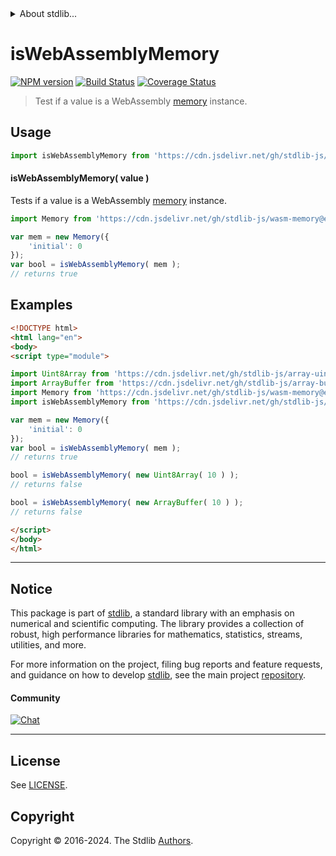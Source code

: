 <!--

@license Apache-2.0

Copyright (c) 2024 The Stdlib Authors.

Licensed under the Apache License, Version 2.0 (the "License");
you may not use this file except in compliance with the License.
You may obtain a copy of the License at

   http://www.apache.org/licenses/LICENSE-2.0

Unless required by applicable law or agreed to in writing, software
distributed under the License is distributed on an "AS IS" BASIS,
WITHOUT WARRANTIES OR CONDITIONS OF ANY KIND, either express or implied.
See the License for the specific language governing permissions and
limitations under the License.

-->


<details>
  <summary>
    About stdlib...
  </summary>
  <p>We believe in a future in which the web is a preferred environment for numerical computation. To help realize this future, we've built stdlib. stdlib is a standard library, with an emphasis on numerical and scientific computation, written in JavaScript (and C) for execution in browsers and in Node.js.</p>
  <p>The library is fully decomposable, being architected in such a way that you can swap out and mix and match APIs and functionality to cater to your exact preferences and use cases.</p>
  <p>When you use stdlib, you can be absolutely certain that you are using the most thorough, rigorous, well-written, studied, documented, tested, measured, and high-quality code out there.</p>
  <p>To join us in bringing numerical computing to the web, get started by checking us out on <a href="https://github.com/stdlib-js/stdlib">GitHub</a>, and please consider <a href="https://opencollective.com/stdlib">financially supporting stdlib</a>. We greatly appreciate your continued support!</p>
</details>

# isWebAssemblyMemory

[![NPM version][npm-image]][npm-url] [![Build Status][test-image]][test-url] [![Coverage Status][coverage-image]][coverage-url] <!-- [![dependencies][dependencies-image]][dependencies-url] -->

> Test if a value is a WebAssembly [memory][@stdlib/wasm/memory] instance.



<section class="usage">

## Usage

```javascript
import isWebAssemblyMemory from 'https://cdn.jsdelivr.net/gh/stdlib-js/assert-is-wasm-memory@esm/index.mjs';
```

#### isWebAssemblyMemory( value )

Tests if a value is a WebAssembly [memory][@stdlib/wasm/memory] instance.

```javascript
import Memory from 'https://cdn.jsdelivr.net/gh/stdlib-js/wasm-memory@esm/index.mjs';

var mem = new Memory({
    'initial': 0
});
var bool = isWebAssemblyMemory( mem );
// returns true
```

</section>

<!-- /.usage -->

<section class="examples">

## Examples

<!-- eslint no-undef: "error" -->

```html
<!DOCTYPE html>
<html lang="en">
<body>
<script type="module">

import Uint8Array from 'https://cdn.jsdelivr.net/gh/stdlib-js/array-uint8@esm/index.mjs';
import ArrayBuffer from 'https://cdn.jsdelivr.net/gh/stdlib-js/array-buffer@esm/index.mjs';
import Memory from 'https://cdn.jsdelivr.net/gh/stdlib-js/wasm-memory@esm/index.mjs';
import isWebAssemblyMemory from 'https://cdn.jsdelivr.net/gh/stdlib-js/assert-is-wasm-memory@esm/index.mjs';

var mem = new Memory({
    'initial': 0
});
var bool = isWebAssemblyMemory( mem );
// returns true

bool = isWebAssemblyMemory( new Uint8Array( 10 ) );
// returns false

bool = isWebAssemblyMemory( new ArrayBuffer( 10 ) );
// returns false

</script>
</body>
</html>
```

</section>

<!-- /.examples -->

<!-- Section for related `stdlib` packages. Do not manually edit this section, as it is automatically populated. -->

<section class="related">

</section>

<!-- /.related -->

<!-- Section for all links. Make sure to keep an empty line after the `section` element and another before the `/section` close. -->


<section class="main-repo" >

* * *

## Notice

This package is part of [stdlib][stdlib], a standard library with an emphasis on numerical and scientific computing. The library provides a collection of robust, high performance libraries for mathematics, statistics, streams, utilities, and more.

For more information on the project, filing bug reports and feature requests, and guidance on how to develop [stdlib][stdlib], see the main project [repository][stdlib].

#### Community

[![Chat][chat-image]][chat-url]

---

## License

See [LICENSE][stdlib-license].


## Copyright

Copyright &copy; 2016-2024. The Stdlib [Authors][stdlib-authors].

</section>

<!-- /.stdlib -->

<!-- Section for all links. Make sure to keep an empty line after the `section` element and another before the `/section` close. -->

<section class="links">

[npm-image]: http://img.shields.io/npm/v/@stdlib/assert-is-wasm-memory.svg
[npm-url]: https://npmjs.org/package/@stdlib/assert-is-wasm-memory

[test-image]: https://github.com/stdlib-js/assert-is-wasm-memory/actions/workflows/test.yml/badge.svg?branch=main
[test-url]: https://github.com/stdlib-js/assert-is-wasm-memory/actions/workflows/test.yml?query=branch:main

[coverage-image]: https://img.shields.io/codecov/c/github/stdlib-js/assert-is-wasm-memory/main.svg
[coverage-url]: https://codecov.io/github/stdlib-js/assert-is-wasm-memory?branch=main

<!--

[dependencies-image]: https://img.shields.io/david/stdlib-js/assert-is-wasm-memory.svg
[dependencies-url]: https://david-dm.org/stdlib-js/assert-is-wasm-memory/main

-->

[chat-image]: https://img.shields.io/gitter/room/stdlib-js/stdlib.svg
[chat-url]: https://app.gitter.im/#/room/#stdlib-js_stdlib:gitter.im

[stdlib]: https://github.com/stdlib-js/stdlib

[stdlib-authors]: https://github.com/stdlib-js/stdlib/graphs/contributors

[umd]: https://github.com/umdjs/umd
[es-module]: https://developer.mozilla.org/en-US/docs/Web/JavaScript/Guide/Modules

[deno-url]: https://github.com/stdlib-js/assert-is-wasm-memory/tree/deno
[deno-readme]: https://github.com/stdlib-js/assert-is-wasm-memory/blob/deno/README.md
[umd-url]: https://github.com/stdlib-js/assert-is-wasm-memory/tree/umd
[umd-readme]: https://github.com/stdlib-js/assert-is-wasm-memory/blob/umd/README.md
[esm-url]: https://github.com/stdlib-js/assert-is-wasm-memory/tree/esm
[esm-readme]: https://github.com/stdlib-js/assert-is-wasm-memory/blob/esm/README.md
[branches-url]: https://github.com/stdlib-js/assert-is-wasm-memory/blob/main/branches.md

[stdlib-license]: https://raw.githubusercontent.com/stdlib-js/assert-is-wasm-memory/main/LICENSE

[@stdlib/wasm/memory]: https://github.com/stdlib-js/wasm-memory/tree/esm

</section>

<!-- /.links -->
